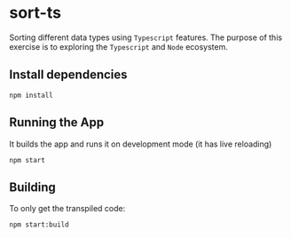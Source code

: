 # sort-ts

Sorting different data types using `Typescript` features. The purpose of this exercise is to exploring the `Typescript` and `Node` ecosystem.

## Install dependencies

```
npm install
```

## Running the App

It builds the app and runs it on development mode (it has live reloading)

```
npm start
```

## Building

To only get the transpiled code:

```
npm start:build
```
